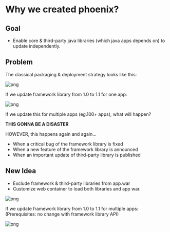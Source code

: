 Why we created phoenix?
=======================

Goal
----
* Enable core & third-party java libraries (which java apps depends on) to update independently.

Problem
-------
The classical packaging & deployment strategy looks like this: 

![png](https://raw.github.com/dianping/phoenix/master/docs/images/why-1.png)

If we update framework library from 1.0 to 1.1 for one app:

![png](https://raw.github.com/dianping/phoenix/master/docs/images/why-2.png)

If we update this for multiple apps (eg.100+ apps), what will happen?  

**THIS GONNA BE A DISASTER**

HOWEVER, this happens again and again...  

* When a critical bug of the framework library is fixed
* When a new feature of the framework library is announced
* When an important update of third-party library is published

New Idea
--------
* Exclude framework & third-party libraries from app.war
* Customize web container to load both libraries and app war.

![png](https://raw.github.com/dianping/phoenix/master/docs/images/why-3.png)


If we update framework library from 1.0 to 1.1 for multiple apps:  
(Prerequisites: no change with framework library API)


![png](https://raw.github.com/dianping/phoenix/master/docs/images/why-4.png)


